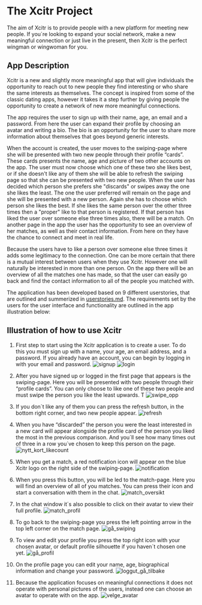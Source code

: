 # The Xcitr Project

The aim of Xcitr is to provide people with a new platform for meeting new people. If you´re looking to expand your social network, make a new meaningful connection or just live in the present, then Xcitr is the perfect wingman or wingwoman for you.

## App Description

Xcitr is a new and slightly more meaningful app that will give individuals the opportunity to reach out to new people they find interesting or who share the same interests as themselves. The concept is inspired from some of the classic dating apps, however it takes it a step further by giving people the opportunity to create a network of new more meaningful connections.

The app requires the user to sign up with their name, age, an email and a password. From here the user can expand their profile by choosing an avatar and writing a bio. The bio is an opportunity for the user to share more information about themselves that goes beyond generic interests.

When the account is created, the user moves to the swiping-page where she will be presented with two new people through their profile “cards”. These cards presents the name, age and picture of two other accounts on the app. The user must now choose which one of these two she likes best, or if she doesn't like any of them she will be able to refresh the swiping page so that she can be presented with two new people. When the user has decided which person she prefers she "discards" or swipes away the one she likes the least. The one the user preferred will remain on the page and she will be presented with a new person. Again she has to choose which person she likes the best. If she likes the same person over the other three times then a "proper" like to that person is registered. If that person has liked the user over someone else three times also, there will be a match. On another page in the app the user has the opportunity to see an overview of her matches, as well as their contact information. From here on they have the chance to connect and meet in real life.

Because the users have to like a person over someone else three times it adds some legitimacy to the connection. One can be more certain that there is a mutual interest between users when they use Xcitr. However one will naturally be interested in more than one person. On the app there will be an overview of all the matches one has made, so that the user can easily go back and find the contact information to all of the people you matched with.

The application has been developed based on 9 different userstories, that are outlined and summerized in [userstories.md](https://gitlab.stud.idi.ntnu.no/it1901/groups-2021/gr2117/gr2117/-/tree/master/userstories.md). The requirements set by the users for the user interface and functionality are outlined in the app illustration below:

## Illustration of how to use Xcitr

1. First step to start using the Xcitr application is to create a user. To do this you must sign up with a name, your age, an email address, and a password. If you already have an account, you can begin by logging in with your email and password.
![signup](/uploads/87cb0b24f8852802b9fb91e145469260/signup.png) ![login](/uploads/7822dd7e2a51b28a5dd9db676bafdba0/login.png)

2. After you have signed up or logged in the first page that appears is the swiping-page. Here you will be presented with two people through their “profile cards”. You can only choose to like one of these two people and must swipe the person you like the least upwards. T
![swipe_opp](/uploads/b46a3696a85a5f372b1e039b1172d63e/swipe_opp.png)

3. If you don´t like any of them you can press the refresh button, in the bottom right corner, and two new people appear.
![refresh](/uploads/316acd065ce179461b01bdecd288a979/refresh.png)

4. When you have “discarded” the person you were the least interested in a new card will appear alongside the profile card of the person you liked the most in the previous comparison. And you´ll see how many times out of three in a row you´ve chosen to keep this person on the page.
![nytt_kort_likecount](/uploads/5ae66b3bd9aa1479a926a0c366cbcce3/nytt_kort_likecount.png)

5. When you get a match, a red notification icon will appear on the blue Xcitr logo on the right side of the swiping-page.
![notification](/uploads/765d031d49de6fec20cbb817ebfb0539/notification.png)

6. When you press this button, you will be led to the match-page. Here you will find an overview of all of you matches. You can press their icon and start a conversation with them in the chat.
![match_oversikt](/uploads/48205c357a24fb678953ef0178af8f46/match_oversikt.png)

7. In the chat window it´s also possible to click on their avatar to view their full profile.
![match_profil](/uploads/bafef3ae229b069d684e8878aa5f9764/match_profil.png)

8. To go back to the swiping-page you press the left pointing arrow in the top left corner on the match page.
![gå_swiping](/uploads/548e2b32f5db287f9e176ceeaca0657a/gå_swiping.png)

9. To view and edit your profile you press the top right icon with your chosen avatar, or default profile silhouette if you haven´t chosen one yet.
![gå_profil](/uploads/a0b0bad6fa510762ca618072e3da9893/gå_profil.png)

10. On the profile page you can edit your name, age, biographical information and change your password.
![loggut_gå_tilbake](/uploads/03b41c6c4ba6c06d322bed02ed999818/loggut_gå_tilbake.png)

11. Because the application focuses on meaningful connections it does not operate with personal pictures of the users, instead one can choose an avatar to operate with on the app.
![velge_avatar](/uploads/5a2de4f22bd77c61edc237b770514bde/velge_avatar.png)
